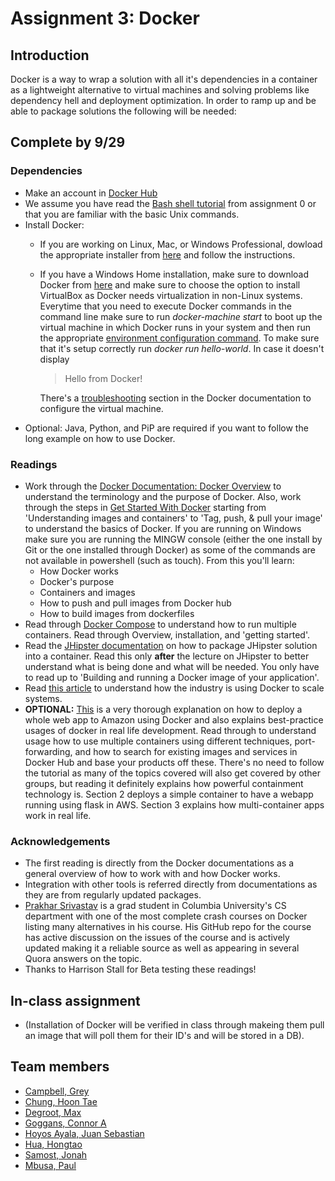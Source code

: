# Assignment 3: Docker 
## Introduction
Docker is a way to wrap a solution with all it's dependencies in a container as a lightweight alternative to virtual machines and solving problems like dependency hell and deployment optimization. In order to ramp up and be able to package solutions the following will be needed:

## Complete by 9/29
### Dependencies
+ Make an account in [Docker Hub](https://hub.docker.com/)
+ We assume you have read the [Bash shell tutorial](http://www.ee.surrey.ac.uk/Teaching/Unix/) from assignment 0 or that you are familiar with the basic Unix commands.
+ Install Docker:
    - If you are working on Linux, Mac, or Windows Professional, dowload the appropriate installer from [here](https://www.docker.com/products/docker#/windows) and follow the instructions.
    - If you have a Windows Home installation, make sure to download Docker from [here](https://www.docker.com/products/docker-toolbox) and make sure to choose the option to install VirtualBox as Docker needs virtualization in non-Linux systems. Everytime that you need to execute Docker commands in the command line make sure to run *docker-machine start* to boot up the virtual machine in which Docker runs in your system and then run the appropriate [environment configuration command](https://getcarina.com/docs/tutorials/load-docker-environment-on-windows/). To make sure that it's setup correctly run *docker run hello-world*. In case it doesn't display 

    	> Hello from Docker!

    	There's a [troubleshooting](https://docs.docker.com/toolbox/faqs/troubleshoot/) section in the Docker documentation to configure the virtual machine.
+ Optional: Java, Python, and PiP are required if you want to follow the long example on how to use Docker.

### Readings
+ Work through the [Docker Documentation: Docker Overview](https://docs.docker.com/engine/understanding-docker/) to understand the terminology and the purpose of Docker. Also, work through the steps in [Get Started With Docker](https://docs.docker.com/engine/getstarted/step_two/) starting from 'Understanding images and containers' to 'Tag, push, & pull your image' to understand the basics of Docker. If you are running on Windows make sure you are running the MINGW console (either the one install by Git or the one installed through Docker) as some of the commands are not available in powershell (such as touch).
	From this you'll learn:
	- How Docker works
	- Docker's purpose
	- Containers and images
	- How to push and pull images from Docker hub
	- How to build images from dockerfiles
+ Read through [Docker Compose](https://docs.docker.com/compose/overview/) to understand how to run multiple containers. Read through Overview, installation, and 'getting started'.
+ Read the [JHipster documentation](https://jhipster.github.io/docker-compose/) on how to package JHipster solution into a container. Read this only **after** the lecture on JHipster to better understand what is being done and what will be needed. You only have to read up to 'Building and running a Docker image of your application'.
+ Read [this article](https://gigaom.com/2014/06/10/why-companies-like-google-spotify-and-red-hat-are-embracing-dockers-open-source-containers/) to understand how the industry is using Docker to scale systems.
+ **OPTIONAL:** [This](https://prakhar.me/docker-curriculum/#webapps) is a very thorough explanation on how to deploy a whole web app to Amazon using Docker and also explains best-practice usages of docker in real life development. Read through to understand usage how to use multiple containers using different techniques, port-forwarding, and how to search for existing images and services in Docker Hub and base your products off these. There's no need to follow the tutorial as many of the topics covered will also get covered by other groups, but reading it definitely explains how powerful containment technology is. Section 2 deploys a simple container to have a webapp running using flask in AWS. Section 3 explains how multi-container apps work in real life. 

### Acknowledgements
+ The first reading is directly from the Docker documentations as a general overview of how to work with and how Docker works.
+ Integration with other tools is referred directly from documentations as they are from regularly updated packages.
+ [Prakhar Srivastav](http://prakhar.me/) is a grad student in Columbia University's CS department with one of the most complete crash courses on Docker listing many alternatives in his course. His GitHub repo for the course has active discussion on the issues of the course and is actively updated making it a reliable source as well as appearing in several Quora answers on the topic. 
+ Thanks to Harrison Stall for Beta testing these readings!

## In-class assignment
+ (Installation of Docker will be verified in class through makeing them pull an image that will poll them for their ID's and will be stored in a DB).

## Team members
+ [Campbell, Grey](mailto:grey.e.campbell@vanderbilt.edu)
+ [Chung, Hoon Tae](mailto:hoon.tae.chung@vanderbilt.edu)
+ [Degroot, Max](mailto:alexander.m.degroot@vanderbilt.edu)
+ [Goggans, Connor A](mailto:connor.goggans@vanderbilt.edu)
+ [Hoyos Ayala, Juan Sebastian](mailto:juan.s.hoyos@vanderbilt.edu)
+ [Hua, Hongtao](mailto:hongtao.hua@vanderbilt.edu)
+ [Samost, Jonah](mailto:jonah.samost@vanderbilt.edu)
+ [Mbusa, Paul](mailto:paul.y.mbusa@vanderbilt.edu)
